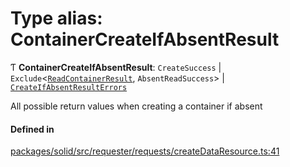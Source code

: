 # Type alias: ContainerCreateIfAbsentResult

Ƭ **ContainerCreateIfAbsentResult**: `CreateSuccess` \| `Exclude`\<[`ReadContainerResult`](ReadContainerResult.md), `AbsentReadSuccess`\> \| [`CreateIfAbsentResultErrors`](CreateIfAbsentResultErrors.md)

All possible return values when creating a container if absent

#### Defined in

[packages/solid/src/requester/requests/createDataResource.ts:41](https://github.com/o-development/ldo/blob/e8bb8b1/packages/solid/src/requester/requests/createDataResource.ts#L41)
